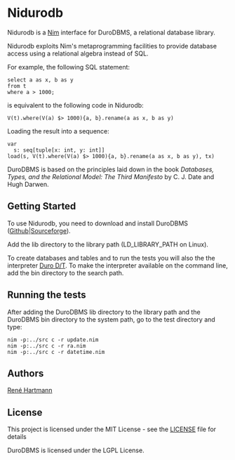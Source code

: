 # Nidurodb

Nidurodb is a [Nim](https://nim-lang.org/) interface for DuroDBMS, a relational database library.

Nidurodb exploits Nim's metaprogramming facilities to provide database access using a relational algebra instead of SQL.

For example, the following SQL statement:

```
select a as x, b as y
from t
where a > 1000;
```

is equivalent to the following code in Nidurodb:

```
V(t).where(V(a) $> 1000){a, b}.rename(a as x, b as y)
```

Loading the result into a sequence:

```
var
  s: seq[tuple[x: int, y: int]]
load(s, V(t).where(V(a) $> 1000){a, b}.rename(a as x, b as y), tx)
```

DuroDBMS is based on the principles laid down in the book *Databases, Types, and the Relational Model: The Third Manifesto* by C. J. Date and Hugh Darwen.

## Getting Started

To use Nidurodb, you need to download and install DuroDBMS ([Github](https://github.com/rehartmann/durodbms)|[Sourceforge](https://sourceforge.net/projects/duro/files/duro/1.4/)).

Add the lib directory to the library path (LD_LIBRARY_PATH on Linux).

To create databases and tables and to run the tests you will also the the interpreter [Duro D/T](http://duro.sourceforge.net/docs/durodt/tut.html).
To make the interpreter available on the command line, add the bin directory to the search path.

## Running the tests

After adding the DuroDBMS lib directory to the library path and the DuroDBMS bin directory to the system path,
go to the test directory and type:

```
nim -p:../src c -r update.nim
nim -p:../src c -r ra.nim
nim -p:../src c -r datetime.nim
```

## Authors

[René Hartmann](https://github.com/rehartmann)

## License

This project is licensed under the MIT License - see the [LICENSE](LICENSE) file for details

DuroDBMS is licensed under the LGPL License.
